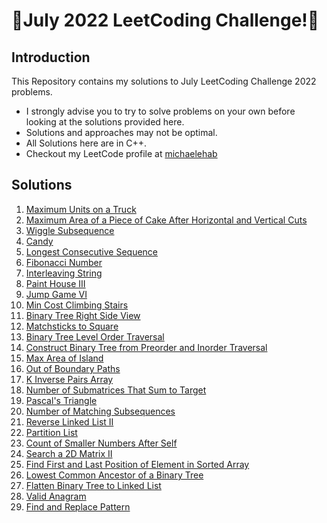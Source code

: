 # 🏅July 2022 LeetCoding Challenge!🏅
## Introduction
This Repository contains my solutions to July LeetCoding Challenge 2022 problems.
* I strongly advise you to try to solve problems on your own before looking at the solutions provided here.
* Solutions and approaches may not be optimal.
* All Solutions here are in C++.
* Checkout my LeetCode profile at <a href="https://leetcode.com/michaelehab/">michaelehab</a>

## Solutions
1. <a href="./1710.Maximum-Units-on-a-Truck.cpp">Maximum Units on a Truck</a>
2. <a href="./1465.Maximum-Area-of-a-Piece-of-Cake-After-Horizontal-and-Vertical-Cuts.cpp">Maximum Area of a Piece of Cake After Horizontal and Vertical Cuts</a>
3. <a href="./376.Wiggle-Subsequence.cpp">Wiggle Subsequence</a>
4. <a href="./135.Candy.cpp">Candy</a>
5. <a href="./128.Longest-Consecutive-Sequence.cpp">Longest Consecutive Sequence</a>
6. <a href="./509.Fibonacci-Number.cpp">Fibonacci Number</a>
7. <a href="./97.Interleaving-String.cpp">Interleaving String</a>
8. <a href="./1473.Paint-House-III.cpp">Paint House III</a>
9. <a href="./1696.Jump-Game-VI.cpp">Jump Game VI</a>
10. <a href="./746.Min-Cost-Climbing-Stairs.cpp">Min Cost Climbing Stairs</a>
11. <a href="./199.Binary-Tree-Right-Side-View.cpp">Binary Tree Right Side View</a>
12. <a href="./473.Matchsticks-to-Square.cpp">Matchsticks to Square</a>
13. <a href="./102.Binary-Tree-Level-Order-Traversal.cpp">Binary Tree Level Order Traversal</a>
14. <a href="./105.Construct-Binary-Tree-from-Preorder-and-Inorder-Traversal.cpp">Construct Binary Tree from Preorder and Inorder Traversal</a>
15. <a href="./695.Max-Area-of-Island.cpp">Max Area of Island</a>
16. <a href="./576.Out-of-Boundary-Paths.cpp">Out of Boundary Paths</a>
17. <a href="./629.K-Inverse-Pairs-Array.cpp">K Inverse Pairs Array</a>
18. <a href="./1074.Number-of-Submatrices-That-Sum-to-Target.cpp">Number of Submatrices That Sum to Target</a>
19. <a href="./118.Pascal's-Triangle.cpp">Pascal's Triangle</a>
20. <a href="./792.Number-of-Matching-Subsequences.cpp">Number of Matching Subsequences</a>
21. <a href="./92.Reverse-Linked-List-II.cpp">Reverse Linked List II</a>
22. <a href="./86.Partition-List.cpp">Partition List</a>
23. <a href="./315.Count-of-Smaller-Numbers-After-Self.cpp">Count of Smaller Numbers After Self</a>
24. <a href="./240.Search-a-2D-Matrix-II.cpp">Search a 2D Matrix II</a>
25. <a href="./34.Find-First-and-Last-Position-of-Element-in-Sorted-Array.cpp">Find First and Last Position of Element in Sorted Array</a>
26. <a href="./236.Lowest-Common-Ancestor-of-a-Binary-Tree.cpp">Lowest Common Ancestor of a Binary Tree</a>
27. <a href="./114.Flatten-Binary-Tree-to-Linked-List.cpp">Flatten Binary Tree to Linked List</a>
28. <a href="./242.Valid-Anagram.cpp">Valid Anagram</a>
29. <a href="./890.Find-and-Replace-Pattern.cpp">Find and Replace Pattern</a>